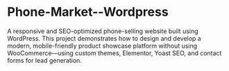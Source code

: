 # Phone-Market--Wordpress
A responsive and SEO-optimized phone-selling website built using WordPress. This project demonstrates how to design and develop a modern, mobile-friendly product showcase platform without using WooCommerce—using custom themes, Elementor, Yoast SEO, and contact forms for lead generation.
